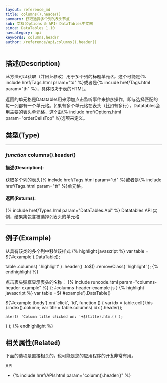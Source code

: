 ```yaml
---
layout: reference_md
title: columns().header()
summary: 获取选择多个列的表头节点
sub: 文档(Options & API) DataTables中文网
since: DataTables 1.10
navcategory: api
keywords: columns,header
author: /reference/api/columns().header()
---
```


## 描述(Description)

此方法可以获取（并因此修改）用于多个列的标题单元格。这个可能是{% include href/Tags.html param="td" %}或者是{% include href/Tags.html param="th" %}，具体取决于表的HTML。

返回的单元格是Datatables用来添加点击监听事件来排序操作，即与选择匹配的每一列都有一个单元格。如果有多个单元格在表头（比如有多行），Datatables会用主要的表头单元格，这个由{% include href/Options.html param="orderCellsTop" %}选项来定义。


## 类型(Type)

---
    
### _function_ **columns().header()**   

#### 描述(Description):
获取多个列的表头{% include href/Tags.html param="td" %}或者是{% include href/Tags.html param="th" %}单元格。

#### 返回(Returns):
{% include href/Types.html param="DataTables.Api" %}
Datatables API 实例，结果集包含被选择列表头的单元格


--- 
    
## 例子(Example)

从具有该类的多个列中移除该样式
{% highlight javascript %}
var table = $('#example').DataTable();
 
table
    .columns( '.highlight' )
    .header()
    .to$()
    .removeClass( 'highlight' );
{% endhighlight %}


点击表头弹框显示表头的名称：
{% include runcode.html param="columns-header-example" %}
{: #columns-header-example-js }
{% highlight javascript %}
var table = $('#example').DataTable();
 
$('#example tbody').on( 'click', 'td', function () {
    var idx = table.cell( this ).index().column;
    var title = table.columns( idx ).header();
 
    alert( 'Column title clicked on: '+$(title).html() );
} );
{% endhighlight %}

## 相关属性(Related)
下面的选项是直接相关的，也可能是您的应用程序的开发非常有用。

API

- {% include href/APIs.html param="column().header()" %}

